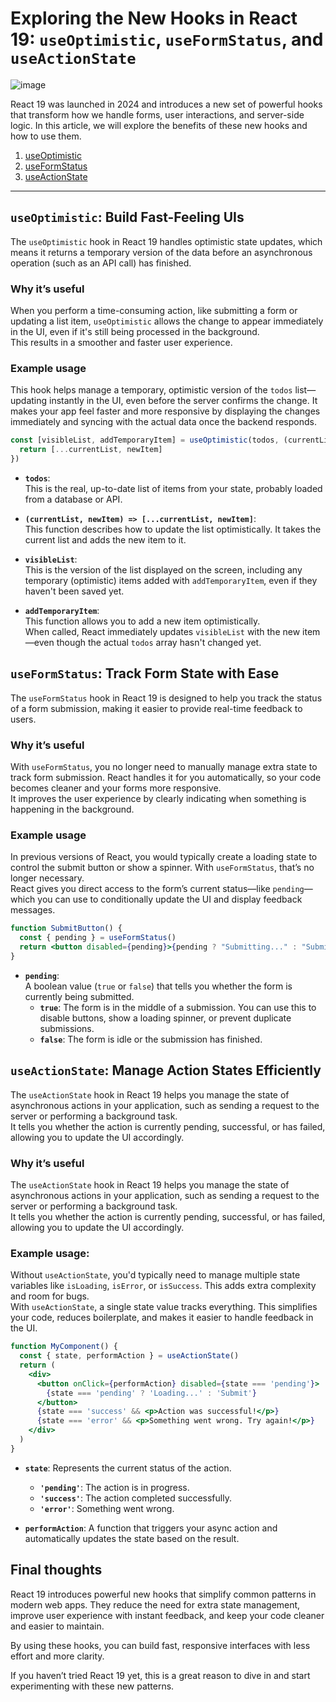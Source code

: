 # Exploring the New Hooks in React 19: `useOptimistic`, `useFormStatus`, and `useActionState`

![image](https://github.com/user-attachments/assets/cc37dfcf-4960-46c2-b368-63087ca72d1e)

React 19 was launched in 2024 and introduces a new set of powerful hooks that transform how we handle forms, user interactions, and server-side logic. In this article, we will explore the benefits of these new hooks and how to use them.

1. [useOptimistic](#useoptimistic)
2. [useFormStatus](#useformstatus)
3. [useActionState](#useactionstate)

---

## `useOptimistic`: Build Fast-Feeling UIs

The `useOptimistic` hook in React 19 handles optimistic state updates, which means it returns a temporary version of the data before an asynchronous operation (such as an API call) has finished.

### Why it’s useful

When you perform a time-consuming action, like submitting a form or updating a list item, `useOptimistic` allows the change to appear immediately in the UI, even if it's still being processed in the background.  
This results in a smoother and faster user experience.

### Example usage

This hook helps manage a temporary, optimistic version of the `todos` list—updating instantly in the UI, even before the server confirms the change. It makes your app feel faster and more responsive by displaying the changes immediately and syncing with the actual data once the backend responds.

```jsx
const [visibleList, addTemporaryItem] = useOptimistic(todos, (currentList, newItem) => {
  return [...currentList, newItem]
})
```

- **`todos`**:  
  This is the real, up-to-date list of items from your state, probably loaded from a database or API.

- **`(currentList, newItem) => [...currentList, newItem]`**:  
  This function describes how to update the list optimistically. It takes the current list and adds the new item to it.

- **`visibleList`**:  
  This is the version of the list displayed on the screen, including any temporary (optimistic) items added with `addTemporaryItem`, even if they haven't been saved yet.

- **`addTemporaryItem`**:  
  This function allows you to add a new item optimistically.  
  When called, React immediately updates `visibleList` with the new item—even though the actual `todos` array hasn't changed yet.

## `useFormStatus`: Track Form State with Ease

The `useFormStatus` hook in React 19 is designed to help you track the status of a form submission, making it easier to provide real-time feedback to users.

### Why it’s useful

With `useFormStatus`, you no longer need to manually manage extra state to track form submission. React handles it for you automatically, so your code becomes cleaner and your forms more responsive.  
It improves the user experience by clearly indicating when something is happening in the background.

### Example usage

In previous versions of React, you would typically create a loading state to control the submit button or show a spinner. With `useFormStatus`, that’s no longer necessary.  
React gives you direct access to the form’s current status—like `pending`—which you can use to conditionally update the UI and display feedback messages.

```jsx
function SubmitButton() {
  const { pending } = useFormStatus()
  return <button disabled={pending}>{pending ? "Submitting..." : "Submit"}</button>
}
```

- **`pending`**:  
  A boolean value (`true` or `false`) that tells you whether the form is currently being submitted.
  - **`true`**: The form is in the middle of a submission. You can use this to disable buttons, show a loading spinner, or prevent duplicate submissions.
  - **`false`**: The form is idle or the submission has finished.

## `useActionState`: Manage Action States Efficiently

The `useActionState` hook in React 19 helps you manage the state of asynchronous actions in your application, such as sending a request to the server or performing a background task.  
It tells you whether the action is currently pending, successful, or has failed, allowing you to update the UI accordingly.

### Why it’s useful

The `useActionState` hook in React 19 helps you manage the state of asynchronous actions in your application, such as sending a request to the server or performing a background task.  
It tells you whether the action is currently pending, successful, or has failed, allowing you to update the UI accordingly.

### Example usage:

Without `useActionState`, you'd typically need to manage multiple state variables like `isLoading`, `isError`, or `isSuccess`. This adds extra complexity and room for bugs.  
With `useActionState`, a single state value tracks everything. This simplifies your code, reduces boilerplate, and makes it easier to handle feedback in the UI.

```jsx
function MyComponent() {
  const { state, performAction } = useActionState()
  return (
    <div>
      <button onClick={performAction} disabled={state === 'pending'}>
        {state === 'pending' ? 'Loading...' : 'Submit'}
      </button>
      {state === 'success' && <p>Action was successful!</p>}
      {state === 'error' && <p>Something went wrong. Try again!</p>}
    </div>
  )
}
```
- **`state`**: Represents the current status of the action.
  - **`'pending'`**: The action is in progress.
  - **`'success'`**: The action completed successfully.
  - **`'error'`**: Something went wrong.

- **`performAction`**: A function that triggers your async action and automatically updates the state based on the result.

## Final thoughts

React 19 introduces powerful new hooks that simplify common patterns in modern web apps. They reduce the need for extra state management, improve user experience with instant feedback, and keep your code cleaner and easier to maintain.

By using these hooks, you can build fast, responsive interfaces with less effort and more clarity.

If you haven’t tried React 19 yet, this is a great reason to dive in and start experimenting with these new patterns.


